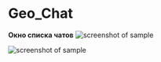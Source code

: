 # Geo_Chat


**Окно списка чатов**
![screenshot of sample](https://d.radikal.ru/d25/1803/f8/9bf58cdbf676.png)

![screenshot of sample](https://a.radikal.ru/a20/1803/44/07f948f6c228.png)
